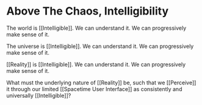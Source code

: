 # Above The Chaos, Intelligibility

The world is [[Intelligible]]. We can understand it. We can progressively make sense of it. 

The universe is [[Intelligible]]. We can understand it. We can progressively make sense of it. 

[[Reality]] is [[Intelligible]]. We can understand it. We can progressively make sense of it. 

What must the underlying nature of [[Reality]] be, such that we [[Perceive]] it through our limited [[Spacetime User Interface]] as consistently and universally [[Intelligible]]? 